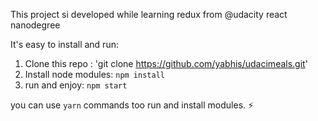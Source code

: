 This project si developed while learning redux from @udacity react nanodegree

It's easy to install and run:
1. Clone this repo : 'git clone https://github.com/yabhis/udacimeals.git'
2. Install node modules: `npm install`
3. run and enjoy: `npm start`

you can use `yarn` commands too run and install modules. ⚡️
